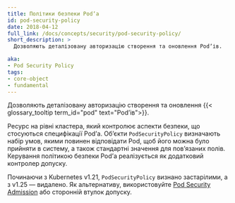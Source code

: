 ```yaml
---
title: Політики безпеки Podʼа
id: pod-security-policy
date: 2018-04-12
full_link: /docs/concepts/security/pod-security-policy/
short_description: >
  Дозволяють деталізовану авторизацію створення та оновлення Podʼів.

aka:
- Pod Security Policy
tags:
- core-object
- fundamental
---
```


Дозволяють деталізовану авторизацію створення та оновлення {{< glossary_tooltip term_id="pod" text="Podʼів">}}.

<!--more-->

Ресурс на рівні кластера, який контролює аспекти безпеки, що стосуються специфікації Podʼа. Обʼєкти `PodSecurityPolicy` визначають набір умов, якими повинен відповідати Pod, щоб його можна було прийняти в систему, а також стандартні значення для повʼязаних полів. Керування політикою безпеки Podʼа реалізується як додатковий контролер допуску.

Починаючи з Kubernetes v1.21, `PodSecurityPolicy` визнано застарілими, а з v1.25 — видалено. Як альтернативу, використовуйте [Pod Security Admission](/docs/concepts/security/pod-security-admission/) або сторонній втулок допуску.

